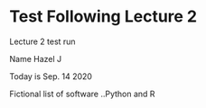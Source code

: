 # Test Following Lecture 2
Lecture 2 test run

Name Hazel J

Today is Sep. 14 2020

Fictional list of software ..Python and R
